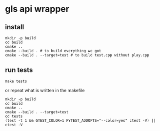 # gls api wrapper

## install
```shell
mkdir -p build
cd build 
cmake .. 
cmake --build . # to build everything we got
cmake --build . --target=test # to build test.cpp without play.cpp
```

## run tests
```shell
make tests
```
or repeat what is written in the makefile
```shell
mkdir -p build
cd build 
cmake .. 
cmake --build . --target=test
cd tests
(test -t 1 && GTEST_COLOR=1 PYTEST_ADDOPTS="--color=yes" ctest -V) || ctest -V
```

